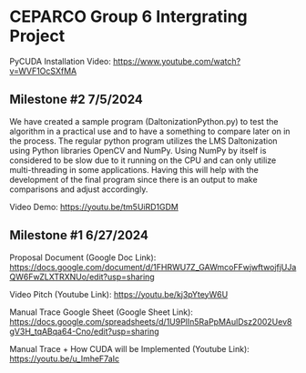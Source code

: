 # CEPARCO Group 6 Intergrating Project

PyCUDA Installation Video: https://www.youtube.com/watch?v=WVF1OcSXfMA


## Milestone #2 7/5/2024

We have created a sample program (DaltonizationPython.py) to test the algorithm in a practical use and to have a something to compare later on in the process. The regular python program utilizes the LMS Daltonization using Python libraries OpenCV and NumPy. Using NumPy by itself is considered to be slow due to it running on the CPU and can only utilize multi-threading in some applications. Having this will help with the development of the final program since there is an output to make comparisons and adjust accordingly. 

Video Demo: https://youtu.be/tm5UiRD1GDM

## Milestone #1 6/27/2024

Proposal Document (Google Doc Link): https://docs.google.com/document/d/1FHRWU7Z_GAWmcoFFwjwftwojfjUJaQW6FwZLXTRXNUo/edit?usp=sharing

Video Pitch (Youtube Link): https://youtu.be/kj3pYteyW6U

Manual Trace Google Sheet (Google Sheet Link): https://docs.google.com/spreadsheets/d/1U9PlIn5RaPpMAulDsz2002Uev8gV3H_tqABqa64-Cno/edit?usp=sharing

Manual Trace + How CUDA will be Implemented (Youtube Link): https://youtu.be/u_ImheF7aIc

